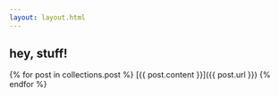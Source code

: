 ```yaml
---
layout: layout.html
---
```

## hey, stuff!
{% for post in collections.post %}
[{{ post.content }}]({{ post.url }})
{% endfor %}
